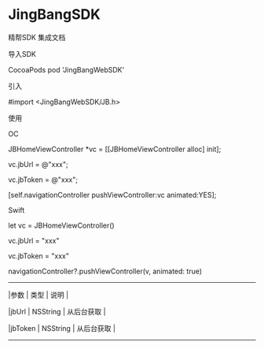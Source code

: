 # JingBangSDK
精帮SDK 集成文档

导入SDK

CocoaPods pod 'JingBangWebSDK'

引入

#import <JingBangWebSDK/JB.h>


使用

OC

JBHomeViewController *vc = [[JBHomeViewController alloc] init];

vc.jbUrl = @"xxx";

vc.jbToken = @"xxx";

[self.navigationController pushViewController:vc animated:YES];

Swift

let vc = JBHomeViewController()

vc.jbUrl = "xxx"

vc.jbToken = "xxx"

navigationController?.pushViewController(v, animated: true)

------------------------------------------------

|参数       |       类型        |      说明      |

|jbUrl     |      NSString     |     从后台获取  |

|jbToken   |      NSString     |    从后台获取   |  

------------------------------------------------





